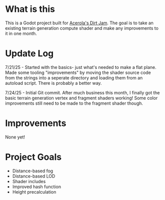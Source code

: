 # What is this
This is a Godot project built for [Acerola's Dirt Jam](https://itch.io/jam/acerola-dirt-jam). The goal is to take an existing terrain generation compute shader and make any improvements to it in one month.

# Update Log
7/21/25 - Started with the basics- just what's needed to make a flat plane. Made some tooling "improvements" by moving the shader source code from the strings into a seperate directory and loading them from an autoload script. There is probably a better way.

7/24/25 - Initial Git commit. After much business this month, I finally got the basic terrain generation vertex and fragment shaders working! Some color improvements still need to be made to the fragment shader though.

# Improvements
None yet!

# Project Goals
- Distance-based fog
- Distance-based LOD
- Shader includes
- Improved hash function
- Height precalculation
